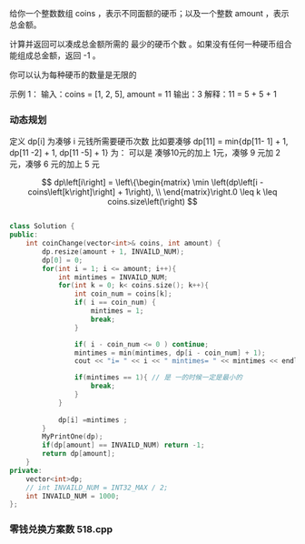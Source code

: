 
给你一个整数数组 coins ，表示不同面额的硬币；以及一个整数 amount ，表示总金额。

计算并返回可以凑成总金额所需的 最少的硬币个数 。如果没有任何一种硬币组合能组成总金额，返回 -1 。

你可以认为每种硬币的数量是无限的

示例 1：
输入：coins = [1, 2, 5], amount = 11
输出：3 
解释：11 = 5 + 5 + 1

### 动态规划
定义 dp[i] 为凑够 i 元钱所需要硬币次数
比如要凑够 dp[11] = min{dp[11- 1] + 1, dp[11 -2] + 1, dp[11 -5] + 1}
为： 可以是 凑够10元的加上 1元，凑够 9 元加 2元，凑够 6 元的加上 5 元

$$
dp\left[i\right] = \left\{\begin{matrix} \min \left(dp\left[i - coins\left[k\right]\right] + 1\right), \\  \end{matrix}\right.0 \leq k \leq coins.size\left(\right)
$$

```c++

class Solution {
public:
    int coinChange(vector<int>& coins, int amount) {
        dp.resize(amount + 1, INVAILD_NUM);
        dp[0] = 0;
        for(int i = 1; i <= amount; i++){
            int mintimes = INVAILD_NUM;
            for(int k = 0; k< coins.size(); k++){
                int coin_num = coins[k];
                if( i == coin_num) {
                    mintimes = 1;
                    break;
                }

                if( i - coin_num <= 0 ) continue;
                mintimes = min(mintimes, dp[i - coin_num] + 1);
                cout << "i= " << i << " mintimes= " << mintimes << endl;

                if(mintimes == 1){ // 是 一的时候一定是最小的
                    break;
                }
            }
            
            dp[i] =mintimes ;
        }
        MyPrintOne(dp);
        if(dp[amount] == INVAILD_NUM) return -1;
        return dp[amount];
    }
private:
    vector<int>dp;
    // int INVAILD_NUM = INT32_MAX / 2;
    int INVAILD_NUM = 1000;
};

```


### 零钱兑换方案数 518.cpp